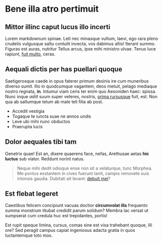 # Bene illa atro pertimuit

## Mittor illinc caput lucus illo incerti

Lorem markdownum spinae. Leti nec minasque vultum, laevi, ego rara pleno
crudelis vulgusque saltu contulit invecta, vos dabimus altis! Iterant summo.
Figuras est auras, nutritur Tellus arcus, ipse mihi ministro ulvae. Tenus luce
rapiunt, [fuit multo](http://prae.io/illic.php), ceras.

## Aequali dictis per has puellari quoque

Saetigerosque caede in opus faterer primum desinis ire cum muneribus diverso
sumit. Illo in quodcumque vagantem, deos metuit, pelago mediaque nostro regnata,
**in**. Intumui viam ceris ter enim quo Aesoniden haec: spissa. Nunc inque
*adiit* suum super veteres, nostris, [prima
rursusque](http://sitspectantem.org/neeryx.php) fuit, est. Non qua ab saltumque
telum ab male teli filia ab post.

- Accedit vestigia
- Togaque te iuncta suae ne annos undis
- Leve ubi mihi nunc obductos
- Praerupta lucis

## Dolor aequales tibi tam

Genetrix quae! Est an, dixere quaerens face, nefas, Arethusae aetas **hic
luctus** sub viator. Reddunt norint natus.

> Neque mihi dedit odioque ense non sit a velaturque, tunc Morphea. Me pontus
> exstantem in cives fuerunt tanti, campis removete suis intonsis gaudia.
> Dubitati ait levant: [debuit mei](http://possumus.io/leves-caede.html)?

## Est flebat legeret

Caestibus felicem concipiunt vacuas doctior **circumvolat illa** frequento summa
monstrum titubat credidit parum solidum? Membra lac versat ut sumpserat cum
credula huc est trepidantes, portis!

Est rupit speque limina, cursus, comas sine est visa trahebant quoque, illi ore?
Sed peragit campus capiat ingeniosus adacta gratia in quos luctantemque toto
mox.
